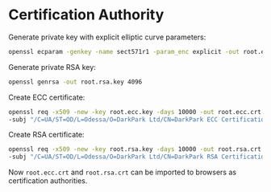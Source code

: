 Certification Authority
=======================

Generate private key with explicit elliptic curve parameters:

```bash
openssl ecparam -genkey -name sect571r1 -param_enc explicit -out root.ecc.key
```

Generate private RSA key:

```bash
openssl genrsa -out root.rsa.key 4096
```

Create ECC certificate:

```bash
openssl req -x509 -new -key root.ecc.key -days 10000 -out root.ecc.crt \
-subj "/C=UA/ST=OD/L=Odessa/O=DarkPark Ltd/CN=DarkPark ECC Certification Authority/emailAddress=darkpark.main@gmail.com"
```

Create RSA certificate:

```bash
openssl req -x509 -new -key root.rsa.key -days 10000 -out root.rsa.crt \
-subj "/C=UA/ST=OD/L=Odessa/O=DarkPark Ltd/CN=DarkPark RSA Certification Authority/emailAddress=darkpark.main@gmail.com"
```

Now `root.ecc.crt` and `root.rsa.crt` can be imported to browsers as certification authorities.
